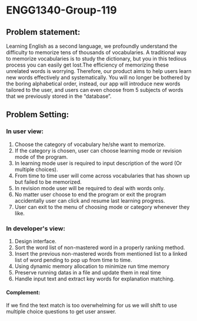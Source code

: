 #        ENGG1340-Group-119
##          Problem statement:  
Learning English as a second language, we profoundly understand the difficulty to memorize tens of thousands of vocabularies. A traditional way to memorize vocabularies is to study the dictionary, but you in this tedious process you can easily get lost.The efficiency of memorizing these unrelated words is worrying. Therefore, our product aims to help users learn new words effectively and systematically. You will no longer be bothered by the boring alphabetical order, instead, our app will introduce new words tailored to the user, and users can even choose from 5 subjects of words that we previously stored in the “database”.

##          Problem Setting:  
### In user view:  
1. Choose the category of vocabulary he/she want to memorize.
2. If the category is chosen, user can choose learning mode or revision mode of the program.
3. In learning mode user is required to input description of the word (Or multiple choices).
4. From time to time user will come across vocabularies that has shown up but failed to be memorized.
5. In revision mode user will be required to deal with  words only.
6. No matter user choose to end the program or exit the program accidentally
   user can click and resume last learning progress.
7. User can exit to the menu of choosing mode or category whenever they like.  
### In developer's view:  
1. Design interface.
2. Sort the word list of non-mastered word in a properly ranking method.
3. Insert the previous non-mastered words from mentioned list to a linked list of
   word pending to pop up from time to time.
4. Using dynamic memory allocation to minimize run time memory
5. Preserve running datas in a file and update them in real time
6. Handle input text and extract key words for explanation matching.
#### Complement:
If we find the text match is too overwhelming for us we will shift to use multiple choice questions to get user answer. 
